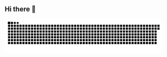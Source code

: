 ## Hi there 👋

<!--
**CMSZ001/CMSZ001** is a ✨ _special_ ✨ repository because its `README.md` (this file) appears on your GitHub profile.

Here are some ideas to get you started:

- 🔭 I’m currently working on ...
- 🌱 I’m currently learning ...
- 👯 I’m looking to collaborate on ...
- 🤔 I’m looking for help with ...
- 💬 Ask me about ...
- 📫 How to reach me: ...
- 😄 Pronouns: ...
- ⚡ Fun fact: ...
-->

<picture>
  <source media="(prefers-color-scheme: dark)" srcset="https://raw.githubusercontent.com/CMSZ002/CMSZ002/output/github-contribution-grid-snake-dark.svg">
  <source media="(prefers-color-scheme: light)" srcset="https://raw.githubusercontent.com/CMSZ002/CMSZ002/output/github-contribution-grid-snake.svg">
  <img alt="github contribution grid snake animation" src="https://raw.githubusercontent.com/CMSZ002/CMSZ002/output/github-contribution-grid-snake.svg">
</picture>
